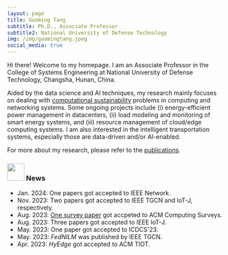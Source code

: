 ```yaml
---
layout: page
title: Guoming Tang
subtitle: Ph.D., Associate Professor
subtitle2: National University of Defense Technology
img: /img/guomingtang.jpeg
social_media: true
---
```


Hi there! Welcome to my homepage. I am an Associate Professor in the College of Systems Engineering at National University of Defense Technology, Changsha, Hunan, China.

Aided by the data science and AI techniques, my research mainly focuses on dealing with <a href="https://en.wikipedia.org/wiki/Computational_sustainability" target="_blank">computational sustainability</a> problems in computing and networking systems. Some ongoing projects include (i) energy-efficient power management in datacenters, (ii) load modeling and monitoring of smart energy systems, and (iii) resource management of cloud/edge computing systems. I am also interested in the intelligent transportation systems, especially those are data-driven and/or AI-enabled.

For more about my research, please refer to the [publications](/publications).

### <img src="../img/news.png" height="40px"> News

- Jan. 2024: One papers got accepted to IEEE Network.
- Nov. 2023: Two papers got accepted to IEEE TGCN and IoT-J, respectively.
- Aug. 2023: <a href="https://dl.acm.org/doi/epdf/10.1145/3617589" target="_blank">One survey paper</a> got accpeted to ACM Computing Surveys.
- Aug. 2023: Three papers got accepted to IEEE IoT-J.
- May. 2023: One paper got accepted to ICDCS'23.
- May. 2023: _FedNILM_ was published by IEEE TGCN.
- Apr. 2023: _HyEdge_ got accepted to ACM TIOT.
